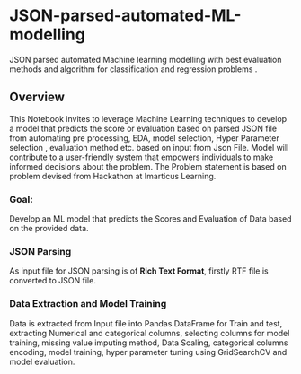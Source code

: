 # JSON-parsed-automated-ML-modelling
JSON parsed automated Machine learning modelling with best evaluation methods and algorithm for classification and regression problems .

## Overview 
This Notebook invites to leverage Machine Learning techniques to develop a model that predicts the score or evaluation based on parsed JSON file from automating pre processing, EDA, model selection, Hyper Parameter selection , evaluation method etc. based on input from Json File. Model will contribute to a user-friendly system that empowers individuals to make informed decisions about the problem.
The Problem statement is based on problem devised from Hackathon at Imarticus Learning.

### Goal:
Develop an ML model that predicts the Scores and Evaluation of Data based on the provided data.

### JSON Parsing
As input file for JSON parsing is of **Rich Text Format**, firstly RTF file is converted to JSON file.

### Data Extraction and Model Training
Data is extracted from Input file into Pandas DataFrame for Train and test, extracting Numerical and categorical columns, selecting columns for model training, missing value imputing method, Data Scaling, categorical columns encoding, model training, hyper parameter tuning using GridSearchCV and model evaluation.
